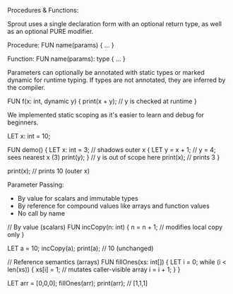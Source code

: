 Procedures & Functions:

Sprout uses a single declaration form with an optional return type, as well as an optional PURE modifier.

Procedure:
FUN name(params) { ... }

Function:
FUN name(params): type { ... }

Parameters can optionally be annotated with static types or marked dynamic for runtime typing. If types are not annotated, they are inferred by the compiler.

FUN f(x: int, dynamic y) {
  print(x + y);        // y is checked at runtime
}

We implemented static scoping as it's easier to learn and debug for beginners. 

LET x: int = 10;

FUN demo() {
  LET x: int = 3;      // shadows outer x
  {
    LET y = x + 1;     // y = 4; sees nearest x (3)
    print(y);
  }
  // y is out of scope here
  print(x);            // prints 3
}

print(x);              // prints 10 (outer x)

Parameter Passing:

- By value for scalars and immutable types
- By reference for compound values like arrays and function values
- No call by name

// By value (scalars)
FUN incCopy(n: int) {
  n = n + 1;           // modifies local copy only
}

LET a = 10;
incCopy(a);
print(a);              // 10 (unchanged)

// Reference semantics (arrays)
FUN fillOnes(xs: int[]) {
  LET i = 0;
  while (i < len(xs)) {
    xs[i] = 1;         // mutates caller-visible array
    i = i + 1;
  }
}

LET arr = [0,0,0];
fillOnes(arr);
print(arr);            // [1,1,1]
